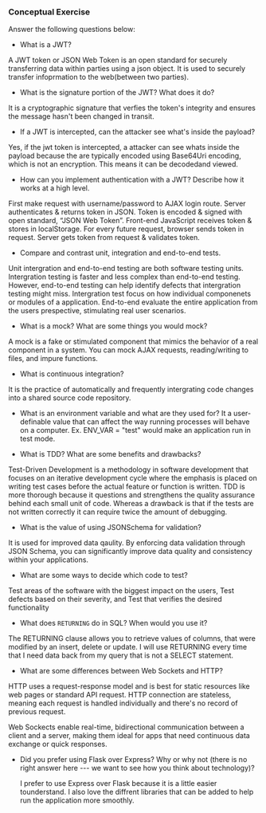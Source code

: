 ### Conceptual Exercise

Answer the following questions below:

- What is a JWT?

A JWT token or JSON Web Token is an open standard for securely transferring data within parties using a json object.
It is used to securely transfer infoprmation to the web(between two parties).


- What is the signature portion of the JWT?  What does it do?

It is a cryptographic signature that verfies the token's integrity and ensures the message hasn't been changed in transit.


- If a JWT is intercepted, can the attacker see what's inside the payload?

Yes, if the jwt token is intercepted, a attacker can see whats inside the payload because the are typically encoded using
Base64Uri encoding, which is not an encryption. This means it can be decodedand viewed.


- How can you implement authentication with a JWT?  Describe how it works at a high level.

First make request with username/password to AJAX login route. Server authenticates & returns token in JSON. Token is encoded & signed with open standard, “JSON Web Token”. Front-end JavaScript receives token & stores in localStorage. For every future request, browser sends token in request. Server gets token from request & validates token.


- Compare and contrast unit, integration and end-to-end tests.

Unit intergration and end-to-end testing are both software testing units. Intergration testing is faster and less complex than end-to-end testing. However, end-to-end testing can help identify defects that intergration testing might miss. Intergration test focus on how individual componenets or modules of a application. End-to-end evaluate the entire application from the users prespective, stimulating real user scenarios.


- What is a mock? What are some things you would mock?

A mock is a fake or stimulated component that mimics the behavior of a real component in a system.
You can mock AJAX requests, reading/writing to files, and impure functions.


- What is continuous integration?

It is the practice of automatically and frequently intergrating code changes into a shared source code repository.


- What is an environment variable and what are they used for?
It a user-definable value that can affect the way running processes will behave on a computer. Ex. ENV_VAR = "test" would make an application run in test mode.


- What is TDD? What are some benefits and drawbacks?

Test-Driven Development is a methodology in software development that focuses on an iterative development cycle where the emphasis is placed on writing test cases before the actual feature or function is written. TDD is more thorough because it questions and strengthens the quality assurance behind each small unit of code. Whereas a drawback is that if the tests are not written correctly it can require twice the amount of debugging.

- What is the value of using JSONSchema for validation?

It is used for improved data qaulity. By enforcing data validation through JSON Schema, you can significantly improve data quality and consistency within your applications.

- What are some ways to decide which code to test?

Test areas of the software with the biggest impact on the users, Test defects based on their severity, and Test that verifies the desired functionality

- What does `RETURNING` do in SQL? When would you use it?

The RETURNING clause allows you to retrieve values of columns, that were modified by an insert, delete or update.  I will use RETURNING every time that I need data back from my query that is not a SELECT statement.


- What are some differences between Web Sockets and HTTP?

HTTP uses a request-response model and is best for static resources like web pages or standard API request. HTTP connection are stateless, meaning each request is handled individually and there's no record of previous request.

Web Sockects enable real-time, bidirectional communication between a client and a server, making them ideal for apps that need continuous data exchange or quick responses.


- Did you prefer using Flask over Express? Why or why not (there is no right
  answer here --- we want to see how you think about technology)?


  I prefer to use Express over Flask because it is a little easier tounderstand. I also love the diffrent libraries that can be added to help run the application more smoothly. 
